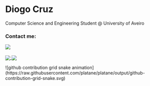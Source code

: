 # Diogo Cruz
Computer Science and Engineering Student @ University of Aveiro

### Contact me:

<a href="https://www.linkedin.com/in/dxogo/"><img src="https://img.shields.io/badge/Diogo%20Cruz-%230077B5.svg?&style=for-the-badge&logo=linkedin&logoColor=white" ></a>

<a href="https://github.com/DXOGO">
  <img height="180em" align="center" src="https://github-readme-stats.vercel.app/api?username=dxogo&?count_private=true&show_icons=true&theme=tokyonight"/>
  <img height="180em" align="center" src="https://github-readme-stats.vercel.app/api/top-langs/?username=DXOGO&show_icons=true&layout=compact&theme=dracula&langs_count=10&hide=html,c%23"/>
</a>
<p>
![github contribution grid snake animation](https://raw.githubusercontent.com/platane/platane/output/github-contribution-grid-snake.svg)
</p>

